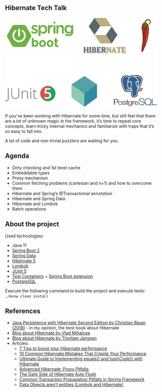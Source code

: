 Hibernate Tech Talk
--

![Image](doc/hibernate-tech-talk.jpg)

If you’ve been working with Hibernate for some time, but still feel that there are a lot of unknown magic in the framework, it’s time to repeat core concepts, learn tricky internal mechanics and familiarize with traps that it’s so easy to fall into.

A lot of code and non-trivial puzzlers are waiting for you.

## Agenda

* Dirty checking and 1st level cache
* Embeddable types
* Proxy mechanism
* Common fetching problems (cartesian and n+1) and how to overcome them
* Hibernate and Spring’s @Transactional annotation
* Hibernate and Spring Data
* Hibernate and Lombok
* Batch operations

## About the project

Used technologies:
* Java 11
* [Spring Boot 2](https://spring.io/projects/spring-boot)
* [Spring Data](https://spring.io/projects/spring-data)
* [Hibernate 5](https://hibernate.org/orm/documentation/5.3/)
* [Lombok](https://projectlombok.org/)
* [JUnit 5](https://junit.org/junit5/docs/current/user-guide/)
* [Test Containers](https://www.testcontainers.org/) + [Spring Boot extension](https://github.com/testcontainers/testcontainers-spring-boot)
* [PostgreSQL](https://www.postgresql.org/)

Execute the following command to build the project and execute tests:
`./mvnw clean install`

## References

* [Java Persistence with Hibernate Second Edition by Christian Bauer (2018)](https://www.amazon.com/Java-Persistence-Hibernate-Christian-Bauer/dp/1617290459) - in my opinion, the best book about Hibernate
* [Blog about Hibernate by Vlad Mihalcea](https://vladmihalcea.com/tutorials/hibernate/)
* [Blog about Hibernate by Thorben Janssen](https://thoughts-on-java.org/)
* Articles:
    - [7 Tips to boost your Hibernate performance](https://thoughts-on-java.org/tips-to-boost-your-hibernate-performance/)
    - [10 Common Hibernate Mistakes That Cripple Your Performance](https://thoughts-on-java.org/common-hibernate-mistakes-cripple-performance/)
    - [Ultimate Guide to Implementing equals() and hashCode() with Hibernate](https://thoughts-on-java.org/ultimate-guide-to-implementing-equals-and-hashcode-with-hibernate/)
    - [Advanced Hibernate: Proxy Pitfalls](https://xebia.com/blog/advanced-hibernate-proxy-pitfalls/)
    - [The Dark Side of Hibernate Auto Flush](https://dzone.com/articles/dark-side-hibernate-auto-flush)
    - [Common Transaction Propagation Pitfalls in Spring Framework](https://medium.com/@safa_ertekin/common-transaction-propagation-pitfalls-in-spring-framework-2378ee7d6521)
    - [Data Objects aren't entities (Lombok and Hibernate)](https://mdeinum.github.io/2019-02-13-Lombok-Data-Ojects-Arent-Entities/)
